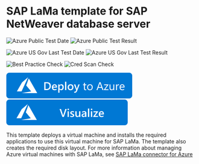 # SAP LaMa template for SAP NetWeaver database server

![Azure Public Test Date](https://azurequickstartsservice.blob.core.windows.net/badges/sap-lama-database/PublicLastTestDate.svg)
![Azure Public Test Result](https://azurequickstartsservice.blob.core.windows.net/badges/sap-lama-database/PublicDeployment.svg)

![Azure US Gov Last Test Date](https://azurequickstartsservice.blob.core.windows.net/badges/sap-lama-database/FairfaxLastTestDate.svg)
![Azure US Gov Last Test Result](https://azurequickstartsservice.blob.core.windows.net/badges/sap-lama-database/FairfaxDeployment.svg)

![Best Practice Check](https://azurequickstartsservice.blob.core.windows.net/badges/sap-lama-database/BestPracticeResult.svg)
![Cred Scan Check](https://azurequickstartsservice.blob.core.windows.net/badges/sap-lama-database/CredScanResult.svg)

[![Deploy To Azure](https://raw.githubusercontent.com/Azure/azure-quickstart-templates/master/1-CONTRIBUTION-GUIDE/images/deploytoazure.svg?sanitize=true)](https://portal.azure.com/#create/Microsoft.Template/uri/https%3A%2F%2Fraw.githubusercontent.com%2FAzure%2Fazure-quickstart-templates%2Fmaster%2Fsap-lama-database%2Fazuredeploy.json)
[![Visualize](https://raw.githubusercontent.com/Azure/azure-quickstart-templates/master/1-CONTRIBUTION-GUIDE/images/visualizebutton.svg?sanitize=true)](http://armviz.io/#/?load=https%3A%2F%2Fraw.githubusercontent.com%2FAzure%2Fazure-quickstart-templates%2Fmaster%2Fsap-lama-database%2Fazuredeploy.json)

This template deploys a virtual machine and installs the required applications
to use this virtual machine for SAP LaMa. The template also creates the required
disk layout. For more information about managing Azure virtual machines with SAP
LaMa, see
[SAP LaMa connector for Azure](https://docs.microsoft.com/azure/virtual-machines/workloads/sap/lama-installation)
